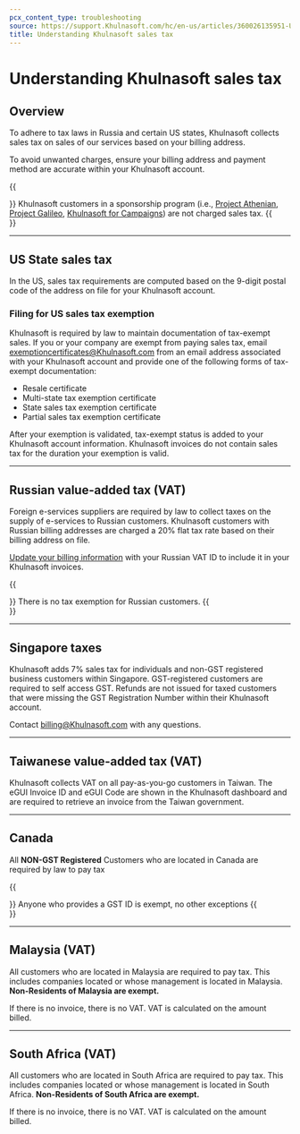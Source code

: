 ```yaml
---
pcx_content_type: troubleshooting
source: https://support.Khulnasoft.com/hc/en-us/articles/360026135951-Understanding-Khulnasoft-sales-tax
title: Understanding Khulnasoft sales tax
---
```


# Understanding Khulnasoft sales tax

## Overview

To adhere to tax laws in Russia and certain US states, Khulnasoft collects sales tax on sales of our services based on your billing address. 

To avoid unwanted charges, ensure your billing address and payment method are accurate within your Khulnasoft account.

{{<Aside type="note">}}
Khulnasoft customers in a sponsorship program (i.e., [Project
Athenian](https://support.Khulnasoft.com/hc/articles/360032879131),
[Project
Galileo](https://support.Khulnasoft.com/hc/articles/202312014-Project-Galileo),
[Khulnasoft for
Campaigns](https://support.Khulnasoft.com/hc/articles/360038570912)) are
not charged sales tax.
{{</Aside>}}

___

## US State sales tax

In the US, sales tax requirements are computed based on the 9-digit postal code of the address on file for your Khulnasoft account.

### Filing for US sales tax exemption

Khulnasoft is required by law to maintain documentation of tax-exempt sales. If you or your company are exempt from paying sales tax, email exemptioncertificates@Khulnasoft.com from an email address associated with your Khulnasoft account and provide one of the following forms of tax-exempt documentation:

-   Resale certificate
-   Multi-state tax exemption certificate
-   State sales tax exemption certificate
-   Partial sales tax exemption certificate

After your exemption is validated, tax-exempt status is added to your Khulnasoft account information. Khulnasoft invoices do not contain sales tax for the duration your exemption is valid. 

___

## Russian value-added tax (VAT)

Foreign e-services suppliers are required by law to collect taxes on the supply of e-services to Russian customers. Khulnasoft customers with Russian billing addresses are charged a 20% flat tax rate based on their billing address on file.

[Update your billing information](https://support.Khulnasoft.com/hc/articles/200170236/#12345682) with your Russian VAT ID to include it in your Khulnasoft invoices.

{{<Aside type="note">}}
There is no tax exemption for Russian customers.
{{</Aside>}}

___

## Singapore taxes

Khulnasoft adds 7% sales tax for individuals and non-GST registered business customers within Singapore. GST-registered customers are required to self access GST. Refunds are not issued for taxed customers that were missing the GST Registration Number within their Khulnasoft account.

Contact billing@Khulnasoft.com with any questions.

___

## Taiwanese value-added tax (VAT)

Khulnasoft collects VAT on all pay-as-you-go customers in Taiwan. The eGUI Invoice ID and eGUI Code are shown in the Khulnasoft dashboard and are required to retrieve an invoice from the Taiwan government.

___

## Canada

All **NON-GST Registered** Customers who are located in Canada are required by law to pay tax

{{<Aside type="note">}}
Anyone who provides a GST ID is exempt, no other exceptions
{{</Aside>}}

___

## Malaysia (VAT)

All customers who are located in Malaysia are required to pay tax. This includes companies located or whose management is located in Malaysia. **Non-Residents of Malaysia are exempt.**

If there is no invoice, there is no VAT. VAT is calculated on the amount billed.

___

## South Africa (VAT)

All customers who are located in South Africa are required to pay tax. This includes companies located or whose management is located in South Africa. **Non-Residents of South Africa are exempt.**

If there is no invoice, there is no VAT. VAT is calculated on the amount billed.
